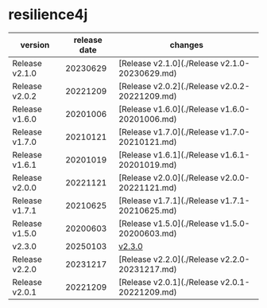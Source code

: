 # resilience4j	


|version|release date|changes|
|---|---|---|
|Release v2.1.0|20230629|[Release v2.1.0](./Release v2.1.0-20230629.md)|
|Release v2.0.2|20221209|[Release v2.0.2](./Release v2.0.2-20221209.md)|
|Release v1.6.0|20201006|[Release v1.6.0](./Release v1.6.0-20201006.md)|
|Release v1.7.0|20210121|[Release v1.7.0](./Release v1.7.0-20210121.md)|
|Release v1.6.1|20201019|[Release v1.6.1](./Release v1.6.1-20201019.md)|
|Release v2.0.0|20221121|[Release v2.0.0](./Release v2.0.0-20221121.md)|
|Release v1.7.1|20210625|[Release v1.7.1](./Release v1.7.1-20210625.md)|
|Release v1.5.0|20200603|[Release v1.5.0](./Release v1.5.0-20200603.md)|
|v2.3.0|20250103|[v2.3.0](./v2.3.0-20250103.md)|
|Release v2.2.0|20231217|[Release v2.2.0](./Release v2.2.0-20231217.md)|
|Release v2.0.1|20221209|[Release v2.0.1](./Release v2.0.1-20221209.md)|
